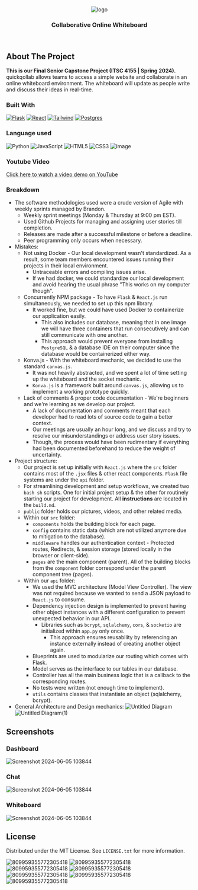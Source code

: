 <!-- PROJECT LOGO -->
<br />
<div align="center">
  
    
![logo](https://i.imgur.com/XMBkZ9E.png)
  </a>
  <h3 align="center">Collaborative Online Whiteboard</h3>
</div>
<br>

<!-- ABOUT THE PROJECT -->
## About The Project
**This is our Final Senior Capstone Project (ITSC 4155 | Spring 2024).** <br/>
quickqollab allows teams to access a simple website and collaborate in an online whiteboard environment. The whiteboard will update as people write and discuss their ideas in real-time.

### Built With

[![Flask][Flask]][Flask-url]
[![React][React.js]][React-url]
[![Tailwind][Tailwind]][Tailwind-url]
[![Postgres][Postgres]][Postgres-url]

### Language used

![Python](https://img.shields.io/badge/python-3670A0?style=for-the-badge&logo=python&logoColor=ffdd54)
![JavaScript](https://img.shields.io/badge/javascript-%23323330.svg?style=for-the-badge&logo=javascript&logoColor=%23F7DF1E)
![HTML5](https://img.shields.io/badge/html5-%23E34F26.svg?style=for-the-badge&logo=html5&logoColor=white)
![CSS3](https://img.shields.io/badge/css3-%231572B6.svg?style=for-the-badge&logo=css3&logoColor=white)
![image](https://github.com/ryanshz/quickqollab/assets/58790036/0704400d-f10f-429e-afe6-29ac3ba457a2)

### Youtube Video
[Click here to watch a video demo on YouTube](https://www.youtube.com/watch?v=J53p7FxwRv8)

### Breakdown
* The software methodologies used were a crude version of Agile with weekly sprints managed by Brandon.
  * Weekly sprint meetings (Monday & Thursday at 9:00 pm EST).
  * Used Github Projects for managing and assigning user stories till completion.
  * Releases are made after a successful milestone or before a deadline.
  * Peer programming only occurs when necessary.
* Mistakes:
  * Not using Docker - Our local development wasn't standardized. As a result, some team members encountered issues running their projects in their local environment.
    * Untraceable errors and compiling issues arise.
    * If we had docker, we could standardize our local development and avoid hearing the usual phrase "This works on my computer though".
  * Concurrently NPM package - To have `Flask` & `React.js` run simultaneously, we needed to set up this npm library.
    * It worked fine, but we could have used Docker to containerize our application easily.
      * This also includes our database, meaning that in one image we will have three containers that run consecutively and can still communicate with one another.
      * This approach would prevent everyone from installing `PostgreSQL` & a database IDE on their computer since the database would be containerized either way.
  * Konva.js - With the whiteboard mechanic, we decided to use the standard `canvas.js`.
    * It was not heavily abstracted, and we spent a lot of time setting up the whiteboard and the socket mechanic.
    * `Konva.js` is a framework built around `canvas.js`, allowing us to implement a working prototype quickly.
  * Lack of comments & proper code documentation - We're beginners and we're learning as we develop our project.
    * A lack of documentation and comments meant that each developer had to read lots of source code to gain a better context.
    * Our meetings are usually an hour long, and we discuss and try to resolve our misunderstandings or address user story issues.
    * Though, the process would have been rudimentary if everything had been documented beforehand to reduce the weight of uncertainty.
* Project structure:
  * Our project is set up initially with `React.js` where the `src` folder contains most of the `.jsx` files & other react components. `Flask` file systems are under the `api` folder.
  * For streamlining development and setup workflows, we created two `bash sh` scripts. One for initial project setup & the other for routinely starting our project for development. All **instructions** are located in the `build.md`.
  * `public` folder holds our pictures, videos, and other related media.
  * Within our `src` folder:
    * `components` holds the building block for each page.
    * `config` contains static data (which are not utilized anymore due to mitigation to the database).
    * `middleware` handles our authentication context - Protected routes, Redirects, & session storage (stored locally in the browser or client-side).
    * `pages` are the main component (parent). All of the building blocks from the `component` folder correspond under the parent component tree (pages).
  * Within our `api` folder:
    * We used the MVC architecture (Model View Controller). The view was not required because we wanted to send a JSON payload to `React.js` to consume.
    * Dependency injection design is implemented to prevent having other object instances with a different configuration to prevent unexpected behavior in our API.
      * Libraries such as `bcrypt`, `sqlalchemy`, `cors`, & `socketio` are initialized within `app.py` only once.
        * This approach ensures reusability by referencing an instance externally instead of creating another object again.
    * Blueprints are used to modularize our routing which comes with Flask.
    * Model serves as the interface to our tables in our database.
    * Controller has all the main business logic that is a callback to the corresponding routes.
    * No tests were written (not enough time to implement).
    * `utils` contains classes that instantiate an object (sqlalchemy, bcrypt).
* General Architecture and Design mechanics:
![Untitled Diagram](https://github.com/ryanshz/quickqollab/assets/58790036/0f5a5e5b-1ee9-45e0-97ba-c88698e201dc)
![Untitled Diagram(1)](https://github.com/ryanshz/quickqollab/assets/58790036/d340219d-cd2d-4b26-9421-cc4219e8ff73)


  

## Screenshots
### Dashboard 
![Screenshot 2024-06-05 103844](https://github.com/ryanshz/quickqollab/assets/58790036/7c8f4b9c-cdbe-40f0-a3a7-a70e351ca9ea)
### Chat
![Screenshot 2024-06-05 103844](https://i.imgur.com/DSG9ie3.gif)
### Whiteboard 
![Screenshot 2024-06-05 103844](https://i.imgur.com/zfDnU25.gif)

<!-- MARKDOWN LINKS & IMAGES -->
[product-screenshot]: images/screenshot.png
[Flask]: https://img.shields.io/badge/flask-%23000.svg?style=for-the-badge&logo=flask&logoColor=white
[Flask-url]: https://flask.palletsprojects.com/en/3.0.x/
[React.js]: https://img.shields.io/badge/React-20232A?style=for-the-badge&logo=react&logoColor=61DAFB
[React-url]: https://reactjs.org/
[Tailwind]: https://img.shields.io/badge/tailwindcss-%2338B2AC.svg?style=for-the-badge&logo=tailwind-css&logoColor=white
[Tailwind-url]: https://tailwindcss.com/
[Postgres]: https://img.shields.io/badge/postgres-%23316192.svg?style=for-the-badge&logo=postgresql&logoColor=white
[Postgres-url]: https://www.postgresql.org/


<!-- LICENSE -->
## License

Distributed under the MIT License. See `LICENSE.txt` for more information.

![809959355772305418](https://i.imgur.com/8gMl1O2.png)
![809959355772305418](https://i.imgur.com/8gMl1O2.png)
![809959355772305418](https://i.imgur.com/8gMl1O2.png)
![809959355772305418](https://i.imgur.com/8gMl1O2.png)
![809959355772305418](https://i.imgur.com/8gMl1O2.png)
![809959355772305418](https://i.imgur.com/8gMl1O2.png)
![809959355772305418](https://i.imgur.com/8gMl1O2.png)


